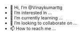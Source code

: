 - 👋 Hi, I’m @Vinaykumarttg
- 👀 I’m interested in ...
- 🌱 I’m currently learning ...
- 💞️ I’m looking to collaborate on ...
- 📫 How to reach me ...

<!---
Vinaykumarttg/Vinaykumarttg is a ✨ special ✨ repository because its `README.md` (this file) appears on your GitHub profile.
You can click the Preview link to take a look at your changes.
--->
